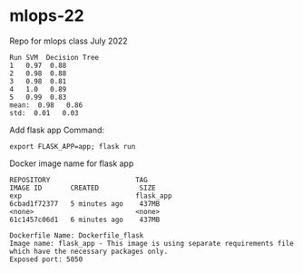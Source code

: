 # mlops-22
Repo for mlops class July 2022
```
Run SVM  Decision Tree
1   0.97  0.88
2   0.98  0.88
3   0.98  0.81
4   1.0   0.89
5   0.99  0.83
mean:  0.98   0.86
std:  0.01   0.03
```

Add flask app
Command:

```
export FLASK_APP=app; flask run
```

Docker image name for flask app

```
REPOSITORY                     TAG                                IMAGE ID       CREATED          SIZE
exp                            flask_app                          6cbad1f72377   5 minutes ago    437MB
<none>                         <none>                             61c1457c06d1   6 minutes ago    437MB
```

```
Dockerfile Name: Dockerfile_flask 
Image name: flask_app - This image is using separate requirements file which have the necessary packages only.
Exposed port: 5050
```
